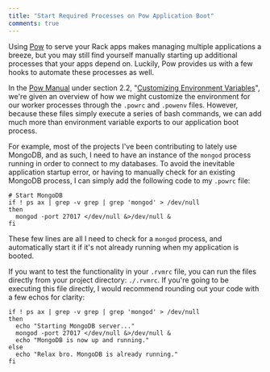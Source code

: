 ```yaml
---
title: "Start Required Processes on Pow Application Boot"
comments: true
---
```


Using [Pow](http://pow.cx/) to serve your Rack apps makes managing multiple applications a breeze, but you may still find yourself manually starting up additional processes that your apps depend on. Luckily, Pow provides us with a few hooks to automate these processes as well.

In the [Pow Manual](http://pow.cx/manual.html) under section 2.2, "[Customizing Environment Variables](http://pow.cx/manual.html#section_2.2)", we're given an overview of how we might customize the environment for our worker processes through the `.powrc` and `.powenv` files. However, because these files simply execute a series of bash commands, we can add much more than environment variable exports to our application boot process.

For example, most of the projects I've been contributing to lately use MongoDB, and as such, I need to have an instance of the `mongod` process running in order to connect to my databases. To avoid the inevitable application startup error, or having to manually check for an existing MongoDB process, I can simply add the following code to my `.powrc` file:

    # Start MongoDB
    if ! ps ax | grep -v grep | grep 'mongod' > /dev/null
    then
      mongod -port 27017 </dev/null &>/dev/null &
    fi

These few lines are all I need to check for a `mongod` process, and automatically start it if it's not already running when my application is booted.

If you want to test the functionality in your `.rvmrc` file, you can run the files directly from your project directory: `./.rvmrc`. If you're going to be executing this file directly, I would recommend rounding out your code with a few echos for clarity:

    if ! ps ax | grep -v grep | grep 'mongod' > /dev/null
    then
      echo "Starting MongoDB server..."
      mongod -port 27017 </dev/null &>/dev/null &
      echo "MongoDB is now up and running."
    else
      echo "Relax bro. MongoDB is already running."
    fi